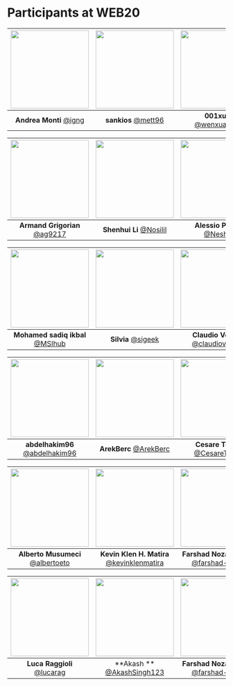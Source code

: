 Participants at WEB20
=====================

|[<img src="https://github.com/igng.png" width="180">](https://github.com/igng)| [<img src="https://github.com/mett96.png" width="180">](https://github.com/mett96)| [<img src="https://github.com/wenxuanmou.png" width="180">](https://github.com/wenxuanmou)|
|:---:|:---:|:---:|
| **Andrea Monti** [@igng](https://github.com/igng)| **sankios** [@mett96](https://github.com/mett96)| **001xuan** [@wenxuanmou](https://github.com/wenxuanmou)|

|[<img src="https://github.com/ag9217.png" width="180">](https://github.com/ag9217)| [<img src="https://github.com/Nosilil.png" width="180">](https://github.com/Nosilil)| [<img src="https://github.com/Nesheit.png" width="180">](https://github.com/Nesheit)|
|:---:|:---:|:---:|
| **Armand Grigorian** [@ag9217](https://github.com/ag9217)| **Shenhui Li** [@Nosilil](https://github.com/Nosilil)| **Alessio Pagani** [@Nesheit](https://github.com/Nesheit)|

|[<img src="https://github.com/MSIhub.png" width="180">](https://github.com/MSIhub)| [<img src="https://github.com/sigeek.png" width="180">](https://github.com/sigeek)| [<img src="https://github.com/claudioverardo.png" width="180">](https://github.com/claudioverardo)|
|:---:|:---:|:---:|
| **Mohamed sadiq ikbal** [@MSIhub](https://github.com/MSIhub)| **Silvia** [@sigeek](https://github.com/sigeek)| **Claudio Verardo** [@claudioverardo](https://github.com/claudioverardo)|

|[<img src="https://github.com/abdelhakim96.png" width="180">](https://github.com/abdelhakim96)| [<img src="https://github.com/ArekBerc.png" width="180">](https://github.com/ArekBerc)| [<img src="https://github.com/CesareTonola.png" width="180">](https://github.com/CesareTonola)|
|:---:|:---:|:---:|
| **abdelhakim96** [@abdelhakim96](https://github.com/abdelhakim96)| **ArekBerc** [@ArekBerc](https://github.com/ArekBerc)| **Cesare Tonola** [@CesareTonola](https://github.com/CesareTonola)|

|[<img src="https://github.com/albertoeto.png" width="180">](https://github.com/albertoeto)| [<img src="https://github.com/kevinklenmatira.png" width="180">](https://github.com/kevinklenmatira)| [<img src="https://github.com/farshad-heravi.png" width="180">](https://github.com/farshad-heravi)|
|:---:|:---:|:---:|
| **Alberto Musumeci** [@albertoeto](https://github.com/albertoeto)| **Kevin Klen H. Matira** [@kevinklenmatira](https://github.com/kevinklenmatira)| **Farshad Nozad Heravi** [@farshad-heravi](https://github.com/farshad-heravi)|

|[<img src="https://github.com/lucarag.png" width="180">](https://github.com/lucarag)| [<img src="https://github.com/AkashSingh123.png" width="180">](https://github.com/AkashSingh123)| [<img src="https://github.com/farshad-heravi.png" width="180">](https://github.com/farshad-heravi)|
|:---:|:---:|:---:|
| **Luca Raggioli** [@lucarag](https://github.com/lucarag)| **Akash ** [@AkashSingh123](https://github.com/AkashSingh123)| **Farshad Nozad Heravi** [@farshad-heravi](https://github.com/farshad-heravi)|
